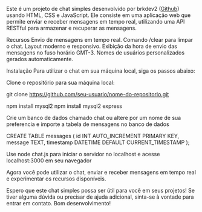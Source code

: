 Este é um projeto de chat simples desenvolvido por brkdev2 ([Github](https://github.com/brkdev2/)) usando HTML, CSS e JavaScript. Ele consiste em uma aplicação web que permite enviar e receber mensagens em tempo real, utilizando uma API RESTful para armazenar e recuperar as mensagens.

Recursos
Envio de mensagens em tempo real.
Comando /clear para limpar o chat.
Layout moderno e responsivo.
Exibição da hora de envio das mensagens no fuso horário GMT-3.
Nomes de usuários personalizados gerados automaticamente.

Instalação
Para utilizar o chat em sua máquina local, siga os passos abaixo:

Clone o repositório para sua máquina local:

git clone https://github.com/seu-usuario/nome-do-repositorio.git

npm install mysql2
npm install mysql2 express

Crie um banco de dados chamado chat ou altere por um nome de sua preferencia e importe a tabela de mensagens no banco de dados

CREATE TABLE messages (
    id INT AUTO_INCREMENT PRIMARY KEY,
    message TEXT,
    timestamp DATETIME DEFAULT CURRENT_TIMESTAMP
);

Use node chat.js para iniciar o servidor no localhost e
acesse localhost:3000 em seu navegador

Agora você pode utilizar o chat, enviar e receber mensagens em tempo real e experimentar os recursos disponíveis.

Espero que este chat simples possa ser útil para você em seus projetos! Se tiver alguma dúvida ou precisar de ajuda adicional, sinta-se à vontade para entrar em contato. Bom desenvolvimento!

